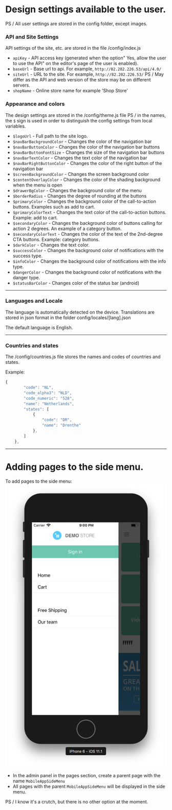 # Design settings available to the user.
PS / All user settings are stored in the config folder, except images.

### API and Site Settings

API settings of the site, etc. are stored in the file /config/index.js

* `apiKey` - API access key (generated when the option" Yes, allow the user to use the API" on the editor's page of the user is enabled).
* `baseUrl` - Base url to api. For example, `http://82.202.226.53/api/4.0/`
* `siteUrl` - URL to the site. For example, `http://82.202.226.53/` PS / May differ as the API and web version of the store may be on different servers.
* `shopName` - Online store name for example 'Shop Store'


### Appearance and colors

The design settings are stored in the /config/theme.js file PS / in the names, the `$` sign is used in order to distinguish the config settings from local variables.

* `$logoUrl` - Full path to the site logo.
* `$navBarBackgroundColor` - Changes the color of the navigation bar
* `$navBarButtonColor` - Changes the color of the navigation bar buttons
* `$navBarButtonFontSize` - Changes the size of the navigation bar buttons
* `$navBarTextColor` - Changes the text color of the navigation bar
* `$navBarRightButtonColor` - Changes the color of the right button of the navigation bar
* `$screenBackgroundColor` - Changes the screen background color
* `$contentOverlayColor` - Changes the color of the shading background when the menu is open
* `$drawerBgColor` - Changes the background color of the menu
* `$borderRadius` - Changes the degree of rounding at the buttons
* `$primaryColor` - Changes the background color of the call-to-action buttons. Examples such as add to cart.
* `$primaryColorText` - Changes the text color of the call-to-action buttons. Example: add to cart.
* `$secondaryColor` - Changes the background color of buttons calling for action 2 degrees. An example of a category button.
* `$secondaryColorText` - Changes the color of the text of the 2nd-degree CTA buttons. Example: category buttons.
* `$darkColor` - Changes the text color.
* `$successColor` - Changes the background color of notifications with the success type.
* `$infoColor` - Changes the background color of notifications with the info type.
* `$dangerColor` - Changes the background color of notifications with the danger type.
* `$statusBarColor` - Changes color of the status bar (android)

---
### Languages ​​and Locale

The language is automatically detected on the device. Translations are stored in json format in the folder config/locales/[lang].json

The default language is English.

---
### Countries and states

The /config/countries.js file stores the names and codes of countries and states.

Example:
```javascript
{
        "code": "NL",
        "code_alpha3": "NLD",
        "code_numeric": "528",
        "name": "Netherlands",
        "states": [
            {
                "code": "DR",
                "name": "Drenthe"
            },
        ]
    },
```

---
# Adding pages to the side menu.

To add pages to the side menu:
![alt text](./images/side_menu.png " ")

* In the admin panel in the pages section, create a parent page with the name `MobileAppSideMenu`
* All pages with the parent `MobileAppSideMenu` will be displayed in the side menu.

PS / I know it's a crutch, but there is no other option at the moment.
